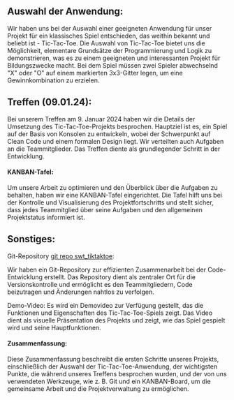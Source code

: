 ## Auswahl der Anwendung:
Wir haben uns bei der Auswahl einer geeigneten Anwendung für unser Projekt für ein klassisches Spiel entschieden, das weithin bekannt und beliebt ist - Tic-Tac-Toe. Die Auswahl von Tic-Tac-Toe bietet uns die Möglichkeit, elementare Grundsätze der Programmierung und Logik zu demonstrieren, was es zu einem geeigneten und interessanten Projekt für Bildungszwecke macht. Bei dem Spiel müssen zwei Spieler abwechselnd "X" oder "O" auf einem markierten 3x3-Gitter legen, um eine Gewinnkombination zu erzielen.


## Treffen (09.01.24):
Bei unserem Treffen am 9. Januar 2024 haben wir die Details der Umsetzung des Tic-Tac-Toe-Projekts besprochen. Hauptziel ist es, ein Spiel auf der Basis von Konsolen zu entwickeln, wobei der Schwerpunkt auf Clean Code und einem formalen Design liegt. Wir verteilten auch Aufgaben an die Teammitglieder. Das Treffen diente als grundlegender Schritt in der Entwicklung.

#### KANBAN-Tafel:
Um unsere Arbeit zu optimieren und den Überblick über die Aufgaben zu behalten, haben wir eine KANBAN-Tafel eingerichtet. Die Tafel hilft uns bei der Kontrolle und Visualisierung des Projektfortschritts und stellt sicher, dass jedes Teammitglied über seine Aufgaben und den allgemeinen Projektstatus informiert ist.

## Sonstiges:

Git-Repository [git repo swt_tiktaktoe](https://github.com/u8-Salem/swt_tiktaktoe):

Wir haben ein Git-Repository zur effizienten Zusammenarbeit bei der Code-Entwicklung erstellt. Das Repository dient als zentraler Ort für die Versionskontrolle und ermöglicht es den Teammitgliedern, Code beizutragen und Änderungen nahtlos zu verfolgen.


Demo-Video: 
Es wird ein Demovideo zur Verfügung gestellt, das die Funktionen und Eigenschaften des Tic-Tac-Toe-Spiels zeigt. Das Video dient als visuelle Präsentation des Projekts und zeigt, wie das Spiel gespielt wird und seine Hauptfunktionen.

#### Zusammenfassung: 
Diese Zusammenfassung beschreibt die ersten Schritte unseres Projekts, einschließlich der Auswahl der Tic-Tac-Toe-Anwendung, der wichtigsten Punkte, die während unseres Treffens besprochen wurden, und der von uns verwendeten Werkzeuge, wie z. B. Git und ein KANBAN-Board, um die gemeinsame Arbeit und die Projektverwaltung zu ermöglichen.
